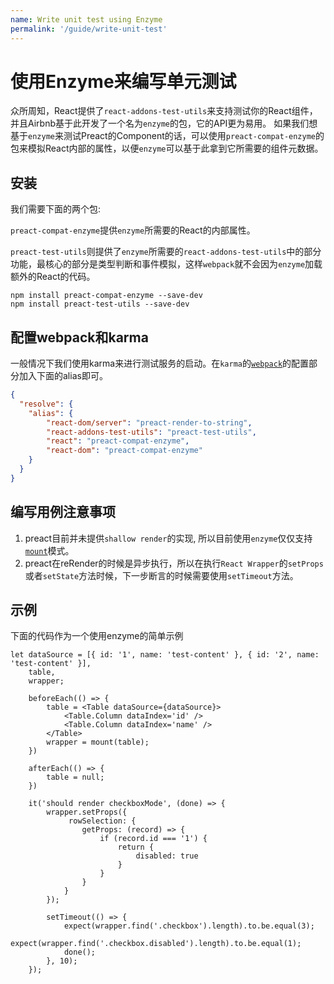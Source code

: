 ```yaml
---
name: Write unit test using Enzyme
permalink: '/guide/write-unit-test'
---
```


# 使用Enzyme来编写单元测试

众所周知，React提供了`react-addons-test-utils`来支持测试你的React组件，并且Airbnb基于此开发了一个名为`enzyme`的包，它的API更为易用。 如果我们想基于`enzyme`来测试Preact的Component的话，可以使用`preact-compat-enzyme`的包来模拟React内部的属性，以便`enzyme`可以基于此拿到它所需要的组件元数据。

## 安装

我们需要下面的两个包:

`preact-compat-enzyme`提供`enzyme`所需要的React的内部属性。

`preact-test-utils`则提供了`enzyme`所需要的`react-addons-test-utils`中的部分功能，最核心的部分是类型判断和事件模拟，这样`webpack`就不会因为`enzyme`加载额外的React的代码。

```shell
npm install preact-compat-enzyme --save-dev
npm install preact-test-utils --save-dev
```

## 配置webpack和karma

一般情况下我们使用karma来进行测试服务的启动。在`karma`的[`webpack`](https://github.com/webpack-contrib/karma-webpack#usage)的配置部分加入下面的alias即可。

```json
{
  "resolve": {
    "alias": {
        "react-dom/server": "preact-render-to-string",
        "react-addons-test-utils": "preact-test-utils",
        "react": "preact-compat-enzyme",
        "react-dom": "preact-compat-enzyme"
    }
  }
}
```

## 编写用例注意事项

1. preact目前并未提供`shallow render`的实现, 所以目前使用`enzyme`仅仅支持[`mount`](http://airbnb.io/enzyme/docs/api/mount.html)模式。
2. preact在reRender的时候是异步执行，所以在执行`React Wrapper`的`setProps`或者`setState`方法时候，下一步断言的时候需要使用`setTimeout`方法。

## 示例

下面的代码作为一个使用enzyme的简单示例

```shell
let dataSource = [{ id: '1', name: 'test-content' }, { id: '2', name: 'test-content' }],
    table,
    wrapper;

    beforeEach(() => {
        table = <Table dataSource={dataSource}>
            <Table.Column dataIndex='id' />
            <Table.Column dataIndex='name' />
        </Table>
        wrapper = mount(table);
    })

    afterEach(() => {
        table = null;
    })

    it('should render checkboxMode', (done) => {
        wrapper.setProps({
             rowSelection: {
                getProps: (record) => {
                    if (record.id === '1') {
                        return {
                            disabled: true
                        }
                    }
                }
            }
        });

        setTimeout(() => {
            expect(wrapper.find('.checkbox').length).to.be.equal(3);
            expect(wrapper.find('.checkbox.disabled').length).to.be.equal(1);
            done();
        }, 10);
    });
```